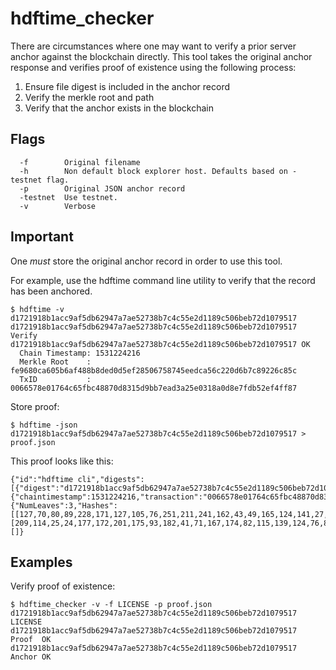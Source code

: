 hdftime_checker
==============

There are circumstances where one may want to verify a prior server anchor
against the blockchain directly. This tool takes the original anchor response
and verifies proof of existence using the following process:
 1. Ensure file digest is included in the anchor record
 2. Verify the merkle root and path
 3. Verify that the anchor exists in the blockchain


## Flags

```
  -f		Original filename
  -h		Non default block explorer host. Defaults based on -testnet flag.
  -p		Original JSON anchor record
  -testnet	Use testnet.
  -v		Verbose
```

## Important

One *must* store the original anchor record in order to use this tool.

For example, use the hdftime command line utility to verify that the record has
been anchored.
```
$ hdftime -v d1721918b1acc9af5db62947a7ae52738b7c4c55e2d1189c506beb72d1079517
d1721918b1acc9af5db62947a7ae52738b7c4c55e2d1189c506beb72d1079517 Verify
d1721918b1acc9af5db62947a7ae52738b7c4c55e2d1189c506beb72d1079517 OK
  Chain Timestamp: 1531224216
  Merkle Root    : fe9680ca605b6af488b8ded0d5ef28506758745eedca56c220d6b7c89226c85c
  TxID           : 0066578e01764c65fbc48870d8315d9bb7ead3a25e0318a0d8e7fdb52ef4ff87
```

Store proof:
```
$ hdftime -json d1721918b1acc9af5db62947a7ae52738b7c4c55e2d1189c506beb72d1079517 > proof.json
```

This proof looks like this:
```
{"id":"hdftime cli","digests":[{"digest":"d1721918b1acc9af5db62947a7ae52738b7c4c55e2d1189c506beb72d1079517","servertimestamp":1553799600,"result":0,"chaininformation":{"chaintimestamp":1531224216,"transaction":"0066578e01764c65fbc48870d8315d9bb7ead3a25e0318a0d8e7fdb52ef4ff87","merkleroot":"fe9680ca605b6af488b8ded0d5ef28506758745eedca56c220d6b7c89226c85c","merklepath":{"NumLeaves":3,"Hashes":[[127,70,80,89,228,171,127,105,76,251,211,241,162,43,49,165,124,141,27,134,120,100,70,162,253,181,237,147,238,244,53,98],[209,114,25,24,177,172,201,175,93,182,41,71,167,174,82,115,139,124,76,85,226,209,24,156,80,107,235,114,209,7,149,23]],"Flags":"DQ=="}}}],"timestamps":[]}
```

## Examples

Verify proof of existence:
```
$ hdftime_checker -v -f LICENSE -p proof.json                              
d1721918b1acc9af5db62947a7ae52738b7c4c55e2d1189c506beb72d1079517  LICENSE
d1721918b1acc9af5db62947a7ae52738b7c4c55e2d1189c506beb72d1079517  Proof  OK
d1721918b1acc9af5db62947a7ae52738b7c4c55e2d1189c506beb72d1079517  Anchor OK
```

